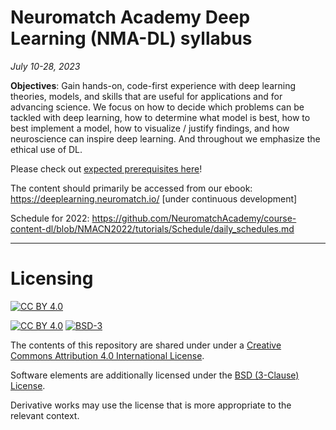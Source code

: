 # Neuromatch Academy Deep Learning (NMA-DL) syllabus

*July 10-28, 2023*

**Objectives**: Gain hands-on, code-first experience with deep learning theories, models, and skills that are useful for applications and for advancing science. We focus on how to decide which problems can be tackled with deep learning, how to determine what model is best, how to best implement a model, how to visualize / justify findings, and how neuroscience can inspire deep learning. And throughout we emphasize the ethical use of DL. 

Please check out [expected prerequisites here](https://github.com/NeuromatchAcademy/precourse/blob/NMACN2022/prereqs/DeepLearning.md)!

The content should primarily be accessed from our ebook: https://deeplearning.neuromatch.io/ [under continuous development]

Schedule for 2022: https://github.com/NeuromatchAcademy/course-content-dl/blob/NMACN2022/tutorials/Schedule/daily_schedules.md

----

# Licensing

[![CC BY 4.0][cc-by-image]][cc-by]

[![CC BY 4.0][cc-by-shield]][cc-by] [![BSD-3][bsd-3-shield]][bsd-3]

The contents of this repository are shared under under a [Creative Commons Attribution 4.0 International License][cc-by].

Software elements are additionally licensed under the [BSD (3-Clause) License][bsd-3].

Derivative works may use the license that is more appropriate to the relevant context.

[cc-by]: http://creativecommons.org/licenses/by/4.0/
[cc-by-image]: https://i.creativecommons.org/l/by/4.0/88x31.png
[cc-by-shield]: https://img.shields.io/badge/License-CC%20BY%204.0-lightgrey.svg

[bsd-3]: https://opensource.org/licenses/BSD-3-Clause
[bsd-3-shield]: https://camo.githubusercontent.com/9b9ea65d95c9ef878afa1987df65731d47681336/68747470733a2f2f696d672e736869656c64732e696f2f707970692f6c2f736561626f726e2e737667

